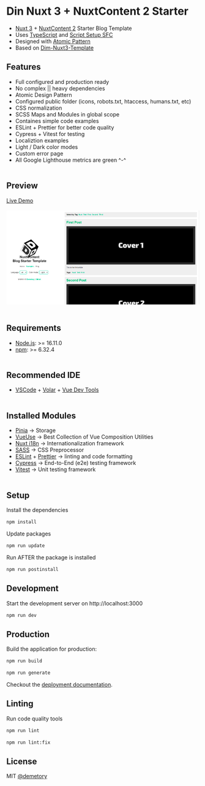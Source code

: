 # Din Nuxt 3 + NuxtContent 2 Starter

- [Nuxt 3](https://nuxt.com/) + [NuxtContent 2](https://content.nuxtjs.org/) Starter Blog Template
- Uses [TypeScript](https://www.typescriptlang.org/) and [Script Setup SFC](https://vuejs.org/api/sfc-script-setup.html)
- Designed with [Atomic Pattern](https://vuefront.com/develop/)
- Based on [Dim-Nuxt3-Template](https://github.com/Demetory/dim-nuxt3-template)

## Features

- Full configured and production ready
- No complex || heavy dependencies
- Atomic Design Pattern
- Configured public folder (icons, robots.txt, htaccess, humans.txt, etc)
- CSS normalization
- SCSS Maps and Modules in global scope
- Containes simple code examples
- ESLint + Prettier for better code quality
- Cypress + Vitest for testing
- Localiztion examples
- Light / Dark color modes
- Custom error page
- All Google Lighthouse metrics are green ^-^
  <br/><br/>

## Preview

[Live Demo](https://nuxt-content-template.demetrey.ru/)
<br/><br/>
![image](/src/public/cover.jpg)
<br/><br/>

## Requirements

- [Node.js](https://nodejs.org/en/): >= 16.11.0
- [npm](https://www.npmjs.com/): >= 6.32.4
  <br/><br/>

## Recommended IDE

- [VSCode](https://code.visualstudio.com/) + [Volar](https://marketplace.visualstudio.com/items?itemName=Vue.volar) + [Vue Dev Tools](https://github.com/vuejs/devtools)
  <br/><br/>

## Installed Modules

- [Pinia](https://pinia.vuejs.org/) &rarr; Storage
- [VueUse](https://vueuse.org/) &rarr; Best Collection of Vue Composition Utilities
- [Nuxt i18n](https://v8.i18n.nuxtjs.org/) &rarr; Internationalization framework
- [SASS](https://sass-lang.com/) &rarr; CSS Preprocessor
- [ESLint](https://eslint.org/) + [Prettier](https://prettier.io/) &rarr; linting and code formatting
- [Cypress](https://www.cypress.io/) &rarr; End-to-End (e2e) testing framework
- [Vitest](https://vitest.dev/) &rarr; Unit testing framework
  <br/><br/>

## Setup

Install the dependencies

```bash
npm install
```

Update packages

```bash
npm run update
```

Run AFTER the package is installed

```bash
npm run postinstall
```

## Development

Start the development server on http://localhost:3000

```bash
npm run dev
```

## Production

Build the application for production:

```bash
npm run build
```

```bash
npm run generate
```

Checkout the [deployment documentation](https://v3.nuxtjs.org/docs/deployment).

## Linting

Run code quality tools

```bash
npm run lint
```

```bash
npm run lint:fix
```

## License

MIT [@demetory](https://demetrey.ru)
